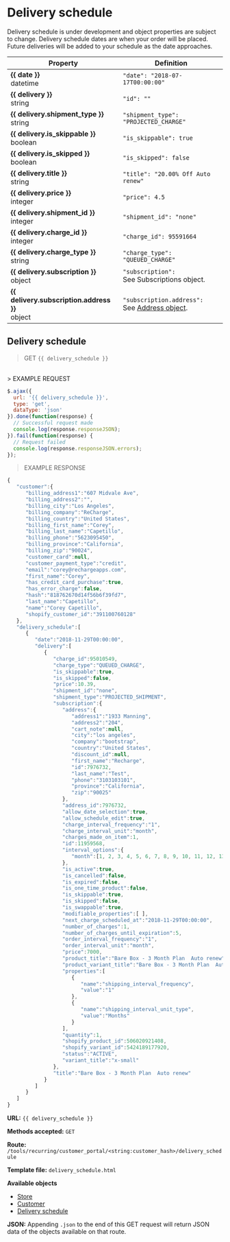 # Delivery schedule

<aside class="notice">
 Delivery schedule is under development and object properties are subject to change. Delivery schedule dates are when your order will be placed. Future deliveries will be added to your schedule as the date approaches.
</aside>

Property | Definition
--------- | -------
<b>{{ date }}</b> <br> datetime| `"date": "2018-07-17T00:00:00"`<br> 
<b>{{ delivery }}</b> <br> string| `"id": ""`<br> 
<b>{{ delivery.shipment_type }}</b> <br> string| `"shipment_type": "PROJECTED_CHARGE"`<br> 
<b>{{ delivery.is_skippable }}</b> <br> boolean| `"is_skippable": true`<br> 
<b>{{ delivery.is_skipped }}</b> <br> boolean| `"is_skipped": false`<br> 
<b>{{ delivery.title }}</b> <br> string| `"title": "20.00% Off Auto renew"` <br> 
<b>{{ delivery.price }}</b>  <br> integer|  `"price": 4.5` <br>
<b>{{ delivery.shipment_id }}</b> <br> integer| `"shipment_id": "none"`<br> 
<b>{{ delivery.charge_id }}</b> <br> integer| `"charge_id": 95591664`<br> 
<b>{{ delivery.charge_type }}</b> <br> string| `"charge_type": "QUEUED_CHARGE"`<br> 
<b>{{ delivery.subscription }}</b> <br> object| `"subscription": `<br> See Subscriptions object.
<b>{{ delivery.subscription.address }}</b> <br> object| `"subscription.address": `<br> See [Address object](#addresses).

## Delivery schedule

> GET `{{ delivery_schedule }}`
<br>
> EXAMPLE REQUEST

```javascript
$.ajax({
  url: '{{ delivery_schedule }}',
  type: 'get',
  dataType: 'json'
}).done(function(response) {
  // Successful request made
  console.log(response.responseJSON);
}).fail(function(response) {
  // Request failed
  console.log(response.responseJSON.errors);
});
```

> EXAMPLE RESPONSE

```javascript
{  
   "customer":{  
      "billing_address1":"607 Midvale Ave",
      "billing_address2":"",
      "billing_city":"Los Angeles",
      "billing_company":"ReCharge",
      "billing_country":"United States",
      "billing_first_name":"Corey",
      "billing_last_name":"Capetillo",
      "billing_phone":"5623095450",
      "billing_province":"California",
      "billing_zip":"90024",
      "customer_card":null,
      "customer_payment_type":"credit",
      "email":"corey@rechargeapps.com",
      "first_name":"Corey",
      "has_credit_card_purchase":true,
      "has_error_charge":false,
      "hash":"818762670d14f56b6f39fd7",
      "last_name":"Capetillo",
      "name":"Corey Capetillo",
      "shopify_customer_id":"391100760128"
   },
   "delivery_schedule":[  
      {  
         "date":"2018-11-29T00:00:00",
         "delivery":[  
            {  
               "charge_id":95010549,
               "charge_type":"QUEUED_CHARGE",
               "is_skippable":true,
               "is_skipped":false,
               "price":10.39,
               "shipment_id":"none",
               "shipment_type":"PROJECTED_SHIPMENT",
               "subscription":{  
                  "address":{  
                     "address1":"1933 Manning",
                     "address2":"204",
                     "cart_note":null,
                     "city":"los angeles",
                     "company":"bootstrap",
                     "country":"United States",
                     "discount_id":null,
                     "first_name":"Recharge",
                     "id":7976732,
                     "last_name":"Test",
                     "phone":"3103103101",
                     "province":"California",
                     "zip":"90025"
                  },
                  "address_id":7976732,
                  "allow_date_selection":true,
                  "allow_schedule_edit":true,
                  "charge_interval_frequency":"1",
                  "charge_interval_unit":"month",
                  "charges_made_on_item":1,
                  "id":11959568,
                  "interval_options":{  
                     "month":[1, 2, 3, 4, 5, 6, 7, 8, 9, 10, 11, 12, 13, 14, 15, 16, 17, 18, 19, 20, 21, 22, 23]
                  },
                  "is_active":true,
                  "is_cancelled":false,
                  "is_expired":false,
                  "is_one_time_product":false,
                  "is_skippable":true,
                  "is_skipped":false,
                  "is_swappable":true,
                  "modifiable_properties":[ ],
                  "next_charge_scheduled_at":"2018-11-29T00:00:00",
                  "number_of_charges":1,
                  "number_of_charges_until_expiration":5,
                  "order_interval_frequency":"1",
                  "order_interval_unit":"month",
                  "price":7000,
                  "product_title":"Bare Box - 3 Month Plan  Auto renew",
                  "product_variant_title":"Bare Box - 3 Month Plan  Auto renew - x-small",
                  "properties":[  
                     {  
                        "name":"shipping_interval_frequency",
                        "value":"1"
                     },
                     {  
                        "name":"shipping_interval_unit_type",
                        "value":"Months"
                     }
                  ],
                  "quantity":1,
                  "shopify_product_id":506020921408,
                  "shopify_variant_id":5424189177920,
                  "status":"ACTIVE",
                  "variant_title":"x-small"
               },
               "title":"Bare Box - 3 Month Plan  Auto renew"
            }
         ]
      }
   ]
}
```

**URL:** `{{ delivery_schedule }}`

**Methods accepted:** `GET`

**Route:** `/tools/recurring/customer_portal/<string:customer_hash>/delivery_schedule`

**Template file:** `delivery_schedule.html`

**Available objects**

* [Store](#shop)
* [Customer](#customers)
* [Delivery schedule](#delivery-schedule)

**JSON:** Appending `.json` to the end of this GET request will return JSON data of the objects available on that route.